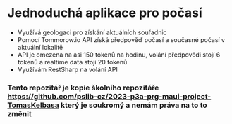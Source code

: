 # Jednoduchá aplikace pro počasí
- Využívá geologaci pro získání aktuálních souřadnic
- Pomocí Tommorow.io API získá předpověď počasí a současné počasí v aktuální lokalitě
- API je omezena na asi 150 tokenů na hodinu, volání předpovědi stojí 6 tokenů a realtime data stojí 20 tokenů
- Využívám RestSharp na volání API

### Tento repozitář je kopie školního repozitáře https://github.com/pslib-cz/2023-p3a-prg-maui-project-TomasKelbasa který je soukromý a nemám práva na to to změnit
